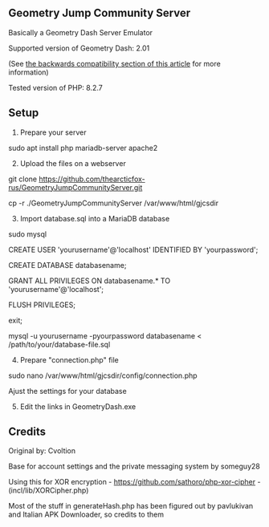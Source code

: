 ## Geometry Jump Community Server
Basically a Geometry Dash Server Emulator

Supported version of Geometry Dash: 2.01

(See [the backwards compatibility section of this article](https://github.com/Cvolton/GMDprivateServer/wiki/Deliberate-differences-from-real-GD) for more information)

Tested version of PHP: 8.2.7


## Setup
1) Prepare your server

sudo apt install php mariadb-server apache2

2) Upload the files on a webserver

git clone https://github.com/thearcticfox-rus/GeometryJumpCommunityServer.git

cp -r ./GeometryJumpCommunityServer /var/www/html/gjcsdir

3) Import database.sql into a MariaDB database

sudo mysql

CREATE USER 'yourusername'@'localhost' IDENTIFIED BY 'yourpassword';

CREATE DATABASE databasename;

GRANT ALL PRIVILEGES ON databasename.* TO 'yourusername'@'localhost';

FLUSH PRIVILEGES;

exit;

mysql -u yourusername -pyourpassword databasename < /path/to/your/database-file.sql

4) Prepare "connection.php" file

sudo nano /var/www/html/gjcsdir/config/connection.php

Ajust the settings for your database

5) Edit the links in GeometryDash.exe

## Credits
Original by: Cvoltion

Base for account settings and the private messaging system by someguy28

Using this for XOR encryption - https://github.com/sathoro/php-xor-cipher - (incl/lib/XORCipher.php)

Most of the stuff in generateHash.php has been figured out by pavlukivan and Italian APK Downloader, so credits to them

